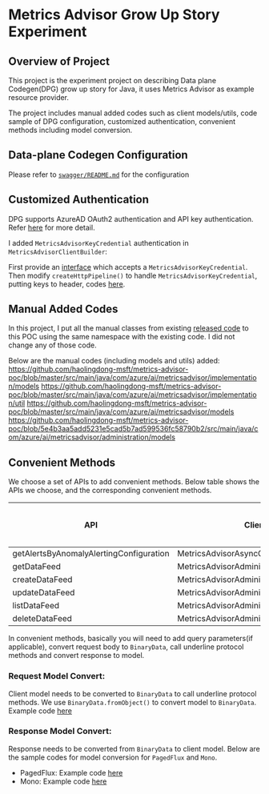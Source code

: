 # Metrics Advisor Grow Up Story Experiment

## Overview of Project

This project is the experiment project on describing Data plane Codegen(DPG) grow up story for Java, it uses Metrics Advisor as example resource provider. 

The project includes manual added codes such as client models/utils, code sample of DPG configuration, customized authentication, convenient methods including model conversion.

## Data-plane Codegen Configuration

Please refer to [`swagger/README.md`](https://github.com/haolingdong-msft/metrics-advisor-poc/blob/master/swagger/README.md) for the configuration

## Customized Authentication

DPG supports AzureAD OAuth2 authentication and API key authentication. Refer [here](https://github.com/Azure/autorest/blob/main/docs/generate/authentication.md) for more detail.

I added `MetricsAdvisorKeyCredential` authentication in `MetricsAdvisorClientBuilder`:

First provide an [interface](https://github.com/haolingdong-msft/metrics-advisor-poc/blob/master/src/main/java/com/azure/ai/metricsadvisor/MetricsAdvisorClientBuilder.java#L147-L162
) which accepts a `MetricsAdvisorKeyCredential`.
Then modify `createHttpPipeline()` to handle `MetricsAdvisorKeyCredential`, putting keys to header, codes [here](https://github.com/haolingdong-msft/metrics-advisor-poc/blob/master/src/main/java/com/azure/ai/metricsadvisor/MetricsAdvisorClientBuilder.java#L274-L278
).

## Manual Added Codes

In this project, I put all the manual classes from existing [released code](https://github.com/Azure/azure-sdk-for-java/tree/main/sdk/metricsadvisor) to this POC using the same namespace with the existing code. I did not change any of those code.

Below are the manual codes (including models and utils) added:
https://github.com/haolingdong-msft/metrics-advisor-poc/blob/master/src/main/java/com/azure/ai/metricsadvisor/implementation/models
https://github.com/haolingdong-msft/metrics-advisor-poc/blob/master/src/main/java/com/azure/ai/metricsadvisor/implementation/util
https://github.com/haolingdong-msft/metrics-advisor-poc/blob/master/src/main/java/com/azure/ai/metricsadvisor/models
https://github.com/haolingdong-msft/metrics-advisor-poc/blob/5e4b3aa5add5231e5cad5b7ad599536fc58790b2/src/main/java/com/azure/ai/metricsadvisor/administration/models

## Convenient Methods

We choose a set of APIs to add convenient methods. Below table shows the APIs we choose, and the corresponding convenient methods.

| API                                     | Client                                  | Path                                                                          | Method | Return value | Code Reference in Async Client|
|-----------------------------------------|-----------------------------------------|-------------------------------------------------------------------------------|--------|--------------|---------------|
| getAlertsByAnomalyAlertingConfiguration | MetricsAdvisorAsyncClient               | /enrichment/anomalyDetection/configurations/{configurationId}/anomalies/query | POST   | PagedFlux    |[code](https://github.com/haolingdong-msft/metrics-advisor-poc/blob/master/src/main/java/com/azure/ai/metricsadvisor/MetricsAdvisorAsyncClient.java#L65-L89)|
| getDataFeed                             | MetricsAdvisorAdministrationAsyncClient | /dataFeeds/{dataFeedId}                                                       | GET    | Mono         |[code](https://github.com/haolingdong-msft/metrics-advisor-poc/blob/master/src/main/java/com/azure/ai/metricsadvisor/administration/MetricsAdvisorAdministrationAsyncClient.java#L448-L478)|
| createDataFeed                          | MetricsAdvisorAdministrationAsyncClient | /dataFeeds                                                                    | POST   | Mono         |[code](https://github.com/haolingdong-msft/metrics-advisor-poc/blob/master/src/main/java/com/azure/ai/metricsadvisor/administration/MetricsAdvisorAdministrationAsyncClient.java#L273-L384)|
| updateDataFeed                          | MetricsAdvisorAdministrationAsyncClient | /dataFeeds/{dataFeedId}                                                       | PATCH  | Mono         |[code](https://github.com/haolingdong-msft/metrics-advisor-poc/blob/master/src/main/java/com/azure/ai/metricsadvisor/administration/MetricsAdvisorAdministrationAsyncClient.java#L523-L613)|
| listDataFeed                            | MetricsAdvisorAdministrationAsyncClient | /dataFeeds                                                                    | GET    | PagedFlux    |[code](https://github.com/haolingdong-msft/metrics-advisor-poc/blob/master/src/main/java/com/azure/ai/metricsadvisor/administration/MetricsAdvisorAdministrationAsyncClient.java#L155-L205)|
| deleteDataFeed                          | MetricsAdvisorAdministrationAsyncClient | /dataFeeds/{dataFeedId}                                                       | DELETE | Mono         |[code](https://github.com/haolingdong-msft/metrics-advisor-poc/blob/master/src/main/java/com/azure/ai/metricsadvisor/administration/MetricsAdvisorAdministrationAsyncClient.java#L621-L648)|

In convenient methods, basically you will need to add query parameters(if applicable), convert request body to `BinaryData`, call underline protocol methods and convert response to model.

### Request Model Convert:

Client model needs to be converted to `BinaryData` to call underline protocol methods. We use `BinaryData.fromObject()` to convert model to `BinaryData`. Example code [here](https://github.com/haolingdong-msft/metrics-advisor-poc/blob/6f20629db66e5eec153b33c7d3932ba5057ee81e/src/main/java/com/azure/ai/metricsadvisor/MetricsAdvisorAsyncClient.java#L85-L85)

### Response Model Convert:

Response needs to be converted from `BinaryData` to client model. Below are the sample codes for model conversion for `PagedFlux` and `Mono`.

* PagedFlux: 
  Example code [here](https://github.com/haolingdong-msft/metrics-advisor-poc/blob/master/src/main/java/com/azure/ai/metricsadvisor/administration/MetricsAdvisorAdministrationAsyncClient.java#L336-L336)
* Mono: 
  Example code [here](https://github.com/haolingdong-msft/metrics-advisor-poc/blob/master/src/main/java/com/azure/ai/metricsadvisor/administration/MetricsAdvisorAdministrationAsyncClient.java#L623-L623)
  

